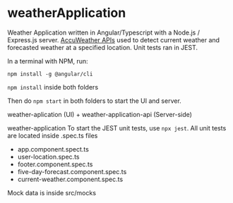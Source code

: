 # weatherApplication

Weather Application written in Angular/Typescript with a Node.js / Express.js server. [AccuWeather APIs](https://developer.accuweather.com/apis) used to detect current weather and forecasted weather at a specified location. Unit tests ran in JEST.

In a terminal with NPM, run: 

`npm install -g @angular/cli`

`npm install` inside both folders

Then do `npm start` in both folders to start the UI and server. 

weather-aplication (UI) + weather-application-api (Server-side)

weather-application	
To start the JEST unit tests, use `npx jest`. All unit tests are located inside .spec.ts files
- app.component.spect.ts
- user-location.spec.ts
- footer.component.spec.ts
- five-day-forecast.component.spec.ts
- current-weather.component.spec.ts

Mock data is inside src/mocks
